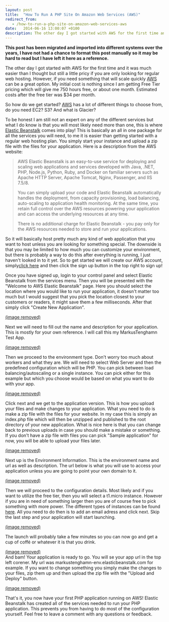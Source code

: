 ```yaml
---
layout: post
title:  "How To Run A PHP Site On Amazon Web Services (AWS)"
redirect_from:
   - /how-to-run-a-php-site-on-amazon-web-services-aws
date:   2014-06-16 13:00:07 +0100
description: The other day I got started with AWS for the first time and it was much easier than I thought but still a little pricy if you are only looking for regular web hosting. However, if you need something t...
---
```


**This post has been migrated and imported into different systems over the years, I have not had a chance to format this post manually so it may be hard to read but I have left it here as a reference.**

The other day I got started with AWS for the first time and it was much easier than I thought but still a little pricy if you are only looking for regular web hosting. However, if you need something that will scale quickly [AWS](http://aws.amazon.com/ "AWS") can be a great option. My initial cost is nothing since I am getting Free Tier pricing which will give me 750 hours free, or about one month. Estimated costs after the free tier was $34 per month.  
  
 So how do we get started? [AWS](http://aws.amazon.com/ "AWS") has a lot of different things to choose from, do you need EC2? S3? And what is Glacier?  
  
 To be honest I am still not an expert on any of the different services but what I do know is that you will most likely need more than one, this is where [Elastic Beanstalk](http://aws.amazon.com/elasticbeanstalk/ "Elastic Beanstalk") comes into play! This is basically an all in one package for all the services you will need, to me it is easier than getting started with a regular web hosting plan. You simply start your instance and upload a zip file with the files for your application. Here is a description from the AWS website:

  
> AWS Elastic Beanstalk is an easy-to-use service for deploying and scaling web applications and services developed with Java, .NET, PHP, Node.js, Python, Ruby, and Docker on familiar servers such as Apache HTTP Server, Apache Tomcat, Nginx, Passenger, and IIS 7.5/8.  
>   
>  You can simply upload your code and Elastic Beanstalk automatically handles the deployment, from capacity provisioning, load balancing, auto-scaling to application health monitoring. At the same time, you retain full control over the AWS resources powering your application and can access the underlying resources at any time.  
>   
>  There is no additional charge for Elastic Beanstalk - you pay only for the AWS resources needed to store and run your applications.

  
 So it will basically host pretty much any kind of web application that you want to host unless you are looking for something special. The downside is that you may be limited to how much you can customize your environment, but there is probably a way to do this after everything is running, I just haven't looked in to it yet. So to get started we will create our AWS account, simply[click here](http://aws.amazon.com/ "AWS") and then click the sign up button in the top right to sign up!  
  
 Once you have signed up, login to your control panel and select Elastic Beanstalk from the services menu. Then you will be presented with the "Welcome to AWS Elastic Beanstalk" page. Here you should select the location where you would like to run your application, it doesn't matter too much but I would suggest that you pick the location closest to your customers or readers, it might save them a few milliseconds. After that simply click "Create New Application".  
  
[(image removed)](http://markustenghamn.com/wp-content/uploads/2014/06/1.jpg)  
  
 Next we will need to fill out the name and description for your application. This is mostly for your own reference. I will call this my MarkusTenghamn Test App.  
  
[(image removed)](http://markustenghamn.com/wp-content/uploads/2014/06/2.jpg)  
  
 Then we proceed to the environment type. Don't worry too much about workers and what they are. We will need to select Web Server and then the predefined configuration which will be PHP. You can pick between load balancing/autoscaling or a single instance. You can pick either for this example but which you choose would be based on what you want to do with your app.  
  
[(image removed)](http://markustenghamn.com/wp-content/uploads/2014/06/3.jpg)  
  
 Click next and we get to the application version. This is how you upload your files and make changes to your application. What you need to do is make a zip file with the files for your website. In my case this is simply an index.php file which will then be unzipped and published to the root directory of your new application. What is nice here is that you can change back to previous uploads in case you should make a mistake or something. If you don't have a zip file with files you can pick "Sample application" for now, you will be able to upload your files later.  
  
[(image removed)](http://markustenghamn.com/wp-content/uploads/2014/06/4.jpg)  
  
 Next up is the Environment Information. This is the environment name and url as well as description. The url below is what you will use to access your application unless you are going to point your own domain to it.  
  
   
  
   
  
[(image removed)](http://markustenghamn.com/wp-content/uploads/2014/06/5.jpg)  
  
 Then we will proceed to the configuration details. Most likely and if you want to utilize the free tier, then you will select a t1.micro instance. However if you are in need of something larger then you are of course free to pick something with more power. The different types of instances can be found [here](http://aws.amazon.com/ec2/instance-types/ "Instance Types"). All you need to do then is to add an email adress and click next. Skip the last step and your application will start launching.  
  
[(image removed)](http://markustenghamn.com/wp-content/uploads/2014/06/6.jpg)  
  
 The launch will probably take a few minutes so you can now go and get a cup of coffé or whatever it is that you drink.  
  
[(image removed)](http://markustenghamn.com/wp-content/uploads/2014/06/7.jpg)  
 And bam! Your application is ready to go. You will se your app url in the top left corener. My url was markustenghamn-env.elasticbeanstalk.com for example. If you want to change something you simply make the changes to your files, zip them up and then upload the zip file with the "Upload and Deploy" button.  
  
[(image removed)](http://markustenghamn.com/wp-content/uploads/2014/06/8.jpg)  
  
 That's it, you now have your first PHP application running on AWS! Elastic Beanstalk has created all of the services needed to run your PHP application. This prevents you from having to do most of the configuration yourself. Feel free to leave a comment with any questions or feedback.